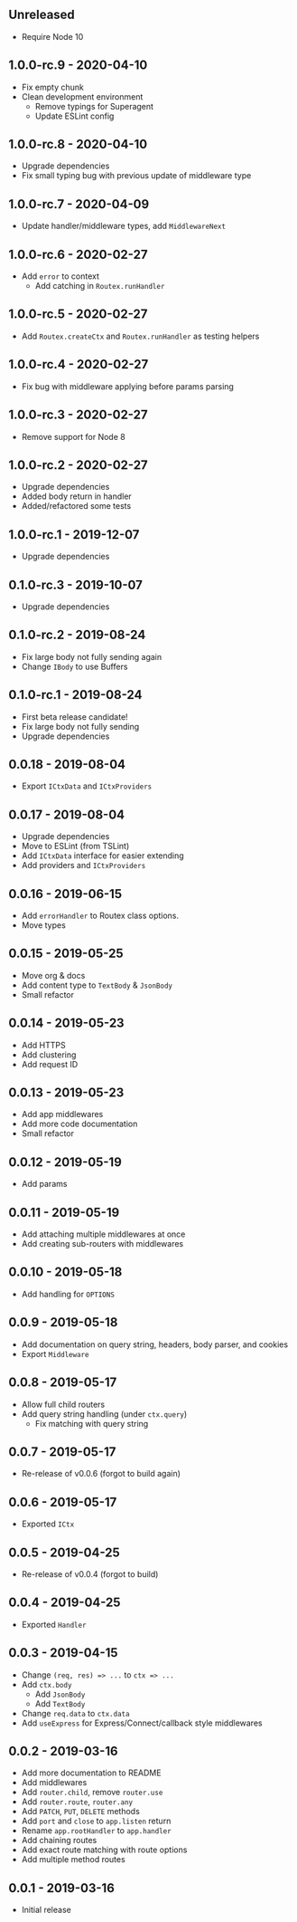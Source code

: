 ## Unreleased

- Require Node 10

## 1.0.0-rc.9 - 2020-04-10

- Fix empty chunk
- Clean development environment
  - Remove typings for Superagent
  - Update ESLint config

## 1.0.0-rc.8 - 2020-04-10

- Upgrade dependencies
- Fix small typing bug with previous update of middleware type

## 1.0.0-rc.7 - 2020-04-09

- Update handler/middleware types, add `MiddlewareNext`

## 1.0.0-rc.6 - 2020-02-27

- Add `error` to context
  - Add catching in `Routex.runHandler`

## 1.0.0-rc.5 - 2020-02-27

- Add `Routex.createCtx` and `Routex.runHandler` as testing helpers

## 1.0.0-rc.4 - 2020-02-27

- Fix bug with middleware applying before params parsing

## 1.0.0-rc.3 - 2020-02-27

- Remove support for Node 8

## 1.0.0-rc.2 - 2020-02-27

- Upgrade dependencies
- Added body return in handler
- Added/refactored some tests

## 1.0.0-rc.1 - 2019-12-07

- Upgrade dependencies

## 0.1.0-rc.3 - 2019-10-07

- Upgrade dependencies

## 0.1.0-rc.2 - 2019-08-24

- Fix large body not fully sending again
- Change `IBody` to use Buffers

## 0.1.0-rc.1 - 2019-08-24

- First beta release candidate!
- Fix large body not fully sending
- Upgrade dependencies

## 0.0.18 - 2019-08-04

- Export `ICtxData` and `ICtxProviders`

## 0.0.17 - 2019-08-04

- Upgrade dependencies
- Move to ESLint (from TSLint)
- Add `ICtxData` interface for easier extending
- Add providers and `ICtxProviders`

## 0.0.16 - 2019-06-15

- Add `errorHandler` to Routex class options.
- Move types

## 0.0.15 - 2019-05-25

- Move org & docs
- Add content type to `TextBody` & `JsonBody`
- Small refactor

## 0.0.14 - 2019-05-23

- Add HTTPS
- Add clustering
- Add request ID

## 0.0.13 - 2019-05-23

- Add app middlewares
- Add more code documentation
- Small refactor

## 0.0.12 - 2019-05-19

- Add params

## 0.0.11 - 2019-05-19

- Add attaching multiple middlewares at once
- Add creating sub-routers with middlewares

## 0.0.10 - 2019-05-18

- Add handling for `OPTIONS`

## 0.0.9 - 2019-05-18

- Add documentation on query string, headers, body parser, and cookies
- Export `Middleware`

## 0.0.8 - 2019-05-17

- Allow full child routers
- Add query string handling (under `ctx.query`)
  - Fix matching with query string

## 0.0.7 - 2019-05-17

- Re-release of v0.0.6 (forgot to build again)

## 0.0.6 - 2019-05-17

- Exported `ICtx`

## 0.0.5 - 2019-04-25

- Re-release of v0.0.4 (forgot to build)

## 0.0.4 - 2019-04-25

- Exported `Handler`

## 0.0.3 - 2019-04-15

- Change `(req, res) => ...` to `ctx => ...`
- Add `ctx.body`
  - Add `JsonBody`
  - Add `TextBody`
- Change `req.data` to `ctx.data`
- Add `useExpress` for Express/Connect/callback style middlewares

## 0.0.2 - 2019-03-16

- Add more documentation to README
- Add middlewares
- Add `router.child`, remove `router.use`
- Add `router.route`, `router.any`
- Add `PATCH`, `PUT`, `DELETE` methods
- Add `port` and `close` to `app.listen` return
- Rename `app.rootHandler` to `app.handler`
- Add chaining routes
- Add exact route matching with route options
- Add multiple method routes

## 0.0.1 - 2019-03-16

- Initial release
